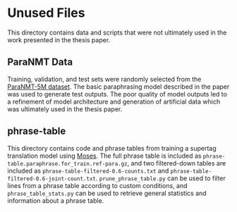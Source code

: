 # Unused Files

This directory contains data and scripts that were not ultimately used in the work presented in the thesis paper.

## ParaNMT Data

Training, validation, and test sets were randomly selected from the [ParaNMT-5M dataset](https://github.com/jwieting/para-nmt-50m). The basic paraphrasing model described in the paper was used to generate test outputs. The poor quality of model outputs led to a refinement of model architecture and generation of artificial data which was ultimately used in the thesis paper.

## phrase-table

This directory contains code and phrase tables from training a supertag translation model using [Moses](http://www.cs.cmu.edu/afs/cs/project/cmt-55/lti/Courses/731/homework/mosesdecoder/scripts/moses-for-mere-mortals/). The full phrase table is included as `phrase-table.paraphrase.for_train.ref-para.gz`, and two filtered-down tables are included as `phrase-table-filtered-0.6-counts.txt` and `phrase-table-filtered-0.6-joint-count.txt`. `prune_phrase_table.py` can be used to filter lines from a phrase table according to custom conditions, and `phrase_table_stats.py` can be used to retrieve general statistics and information about a phrase table.